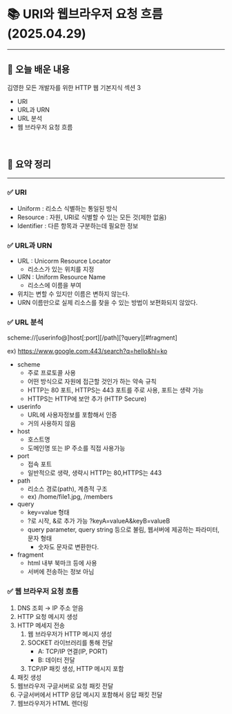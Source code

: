 # 📚 URI와 웹브라우저 요청 흐름 (2025.04.29)
___

## 🌟 오늘 배운 내용
김영한 모든 개발자를 위한 HTTP 웹 기본지식 섹션 3

- URI
- URL과 URN
- URL 분석
- 웹 브라우저 요청 흐름

<br/>


## 🔎 요약 정리

___

### ✅ URI

- Uniform : 리소스 식별하는 통일된 방식
- Resource : 자원, URI로 식별할 수 있는 모든 것(제한 없움)
- Identifier : 다른 항목과 구분하는데 필요한 정보


### ✅ URL과 URN

- URL : Unicorm Resource Locator
    - 리소스가 있는 위치를 지정
- URN : Uniform Resource Name
    - 리소스에 이름을 부여
- 위치는 변할 수 있지만 이름은 변하지 않는다.
- URN 이름만으로 실제 리소스를 찾을 수 있는 방법이 보편화되지 않았다.


### ✅ URL 분석

scheme://[userinfo@]host[:port][/path][?query][#fragment]

ex) https://www.google.com:443/search?q=hello&hl=ko

- scheme
    - 주로 프로토콜 사용
    - 어떤 방식으로 자원에 접근할 것인가 하는 약속 규칙
    - HTTP는 80 포트, HTTPS는 443 포트를 주로 사용, 포트는 생략 가능
    - HTTPS는 HTTP에 보안 추가 (HTTP Secure)
- userinfo
    - URL에 사용자정보를 포함해서 인증
    - 거의 사용하지 않음
- host
    - 호스트명
    - 도메인명 또는 IP 주소를 직접 사용가능
- port
    - 접속 포트
    - 일반적으로 생략, 생략시 HTTP는 80,HTTPS는 443
- path
    - 리소스 경로(path), 계층적 구조
    - ex)  /home/file1.jpg, /members
- query
    - key=value 형태
    - ?로 시작, &로 추가 가능 ?keyA=valueA&keyB=valueB
    - query parameter, query string 등으로 불림, 웹서버에 제공하는 파라미터, 문자 형태
        - 숫자도 문자로 변환한다.
- fragment
    - html 내부 북마크 등에 사용
    - 서버에 전송하는 정보 아님


### ✅ 웹 브라우저 요청 흐름

1. DNS 조회 → IP 주소 얻음
2. HTTP 요청 메시지 생성
3. HTTP 메세지 전송
    1. 웹 브라우저가 HTTP 메시지 생성
    2. SOCKET 라이브러리를 통해 전달
        - A: TCP/IP 연결(IP, PORT)
        - B: 데이터 전달
    3. TCP/IP 패킷 생성, HTTP 메시지 포함
4. 패킷 생성
5. 웹브라우저 구글서버로 요청 패킷 전달
6. 구글서버에서 HTTP 응답 메시지 포함해서 응답 패킷 전달
7. 웹브라우저가 HTML 렌더링